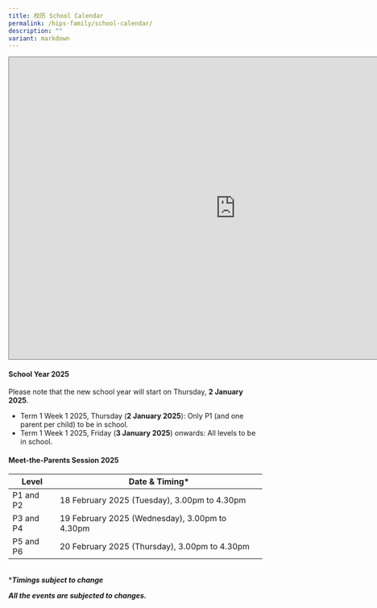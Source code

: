 ```yaml
---
title: 校历 School Calendar
permalink: /hips-family/school-calendar/
description: ""
variant: markdown
---
```

<iframe scrolling="no" frameborder="0" height="600" width="900" style="border:solid 1px #777" src="https://calendar.google.com/calendar/embed?height=600&amp;wkst=1&amp;bgcolor=%23ffffff&amp;ctz=Asia%2FSingapore&amp;showPrint=0&amp;showTz=0&amp;src=YWRtaW5faG9seWlubm9jZW50QG1vZS5lZHUuc2c&amp;color=%234285F4"></iframe>
	
#### **School Year 2025**

Please note that the new school year will start on Thursday, **2 January 2025**. 
<br>
* Term 1 Week 1 2025, Thursday (**2 January 2025**): Only P1 (and one parent per child) to be in school. 
* Term 1 Week 1 2025, Friday (**3 January 2025**) onwards: All levels to be in school.

#### **Meet-the-Parents Session 2025**



| Level | Date &amp; Timing* | 
| -------- | -------- | 
| P1 and P2| 18 February 2025 (Tuesday), 3.00pm to 4.30pm   | 
|P3 and P4| 19 February 2025 (Wednesday), 3.00pm to 4.30pm|
|P5 and P6|20 February 2025 (Thursday), 3.00pm to 4.30pm|
<br> ****Timings subject to change***




***All the events are subjected to changes.***